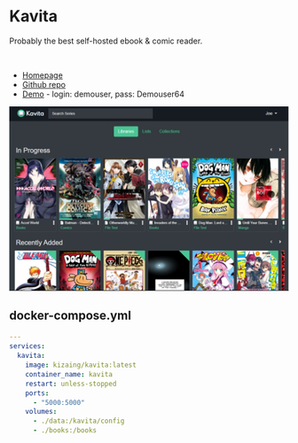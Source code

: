 # Kavita

Probably the best self-hosted ebook & comic reader.

<br>

- [Homepage](http://www.kavitareader.com)
- [Github repo](https://github.com/Kareadita/Kavita)
- [Demo](https://demo.kavitareader.com) - login: demouser, pass: Demouser64

![screenshot](kavita.png)


## docker-compose.yml
```yml
---
services:
  kavita:
    image: kizaing/kavita:latest
    container_name: kavita
    restart: unless-stopped
    ports:
      - "5000:5000"
    volumes:
      - ./data:/kavita/config
      - ./books:/books
```
